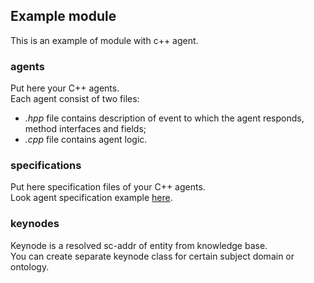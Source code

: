 
## Example module
This is an example of module with c++ agent.  


### agents

Put here your C++ agents.  
Each agent consist of two files:  
- *.hpp* file contains description of event to which the agent responds,
  method interfaces and fields;
- *.cpp* file contains agent logic.

### specifications

Put here specification files of your C++ agents.  
Look agent specification example [here](specifications/agent_of_subdividing_search/desc_agent_of_subdividing_search.md).

### keynodes

Keynode is a resolved sc-addr of entity from knowledge base.  
You can create separate keynode class for certain subject domain or ontology.